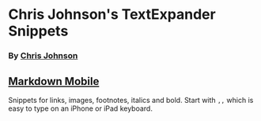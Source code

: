 # Chris Johnson's TextExpander Snippets
### By [Chris Johnson](http://chrisltd.com)

## [Markdown Mobile](https://raw.github.com/chrisltd/textexpander_snippets/master/markdown_mobile.textexpander)
Snippets for links, images, footnotes, italics and bold. Start with `,,` which is easy to type on an iPhone or iPad keyboard.